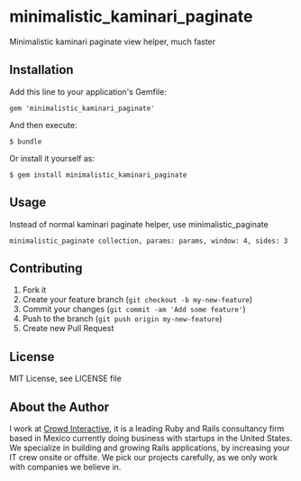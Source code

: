 minimalistic_kaminari_paginate
==============================

Minimalistic kaminari paginate view helper, much faster


## Installation

Add this line to your application's Gemfile:

    gem 'minimalistic_kaminari_paginate'

And then execute:

    $ bundle

Or install it yourself as:

    $ gem install minimalistic_kaminari_paginate

## Usage

Instead of normal kaminari paginate helper, use minimalistic_paginate

    minimalistic_paginate collection, params: params, window: 4, sides: 3

## Contributing

1. Fork it
2. Create your feature branch (`git checkout -b my-new-feature`)
3. Commit your changes (`git commit -am 'Add some feature'`)
4. Push to the branch (`git push origin my-new-feature`)
5. Create new Pull Request

## License

MIT License, see LICENSE file

## About the Author

I work at [Crowd Interactive](http://www.crowdint.com), it is a leading Ruby and Rails
consultancy firm based in Mexico currently doing business with startups in the
United States. We specialize in building and growing Rails applications, by increasing
your IT crew onsite or offsite. We pick our projects carefully, as we only work
with companies we believe in.
